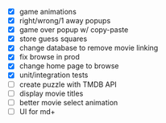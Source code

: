 - [x] game animations
- [x] right/wrong/1 away popups
- [x] game over popup w/ copy-paste
- [x] store guess squares
- [x] change database to remove movie linking
- [x] fix browse in prod
- [x] change home page to browse
- [x] unit/integration tests
- [ ] create puzzle with TMDB API
- [ ] display movie titles
- [ ] better movie select animation
- [ ] UI for md+
